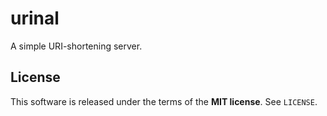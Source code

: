 urinal
======
A simple URI-shortening server.

License
-------
This software is released under the terms of the **MIT license**. See `LICENSE`.
